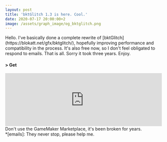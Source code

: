 ```yaml
---
layout: post
title: 'bktGlitch 1.3 is here. Cool.'
date: 2020-07-17 20:00:00+2
image: /assets/graph_image/og_bktglitch.png
---
```

<div class="subsection">
Hello. I've basically done a complete rewrite of [bktGlitch](https://blokatt.net/gfx/bktglitch/), hopefully improving performance and compatibility in the process.   
It's also free now, so I don't feel obligated to respond to emails.    
That is all. Sorry it took three years. Enjoy.
</div>     
<div class="subsection">
<h4 class="visual-title">&gt; Get</h4>    
<div class="dashed-border">
<iframe frameborder="0" src="https://itch.io/embed/209485?linkback=true&amp;border_width=3&amp;bg_color=222222&amp;fg_color=eeeeee&amp;border_color=363636" width="100%" height="171"></iframe></div>
Don't use the GameMaker Marketplace, it's been broken for years.
</div>
*[emails]: They never stop, please help me.